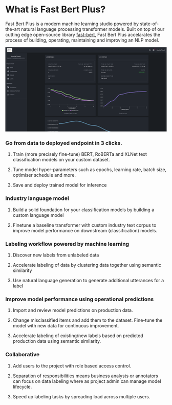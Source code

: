 # What is Fast Bert Plus?


Fast Bert Plus is a modern machine learning studio powered by state-of-the-art natural language processing transformer models.
Built on top of our cutting edge open-source library [fast-bert](https://github.com/utterworks/fast-bert), Fast Bert Plus accelarates the process of building, operating, maintaining and improving an NLP model.

![Screen shot of home page with hero text](./img/hero.png)

### Go from data to deployed endpoint in 3 clicks.  

1. Train (more precisely fine-tune) BERT, RoBERTa and XLNet text classification models on your custom dataset.

2. Tune model hyper-parameters such as epochs, learning rate, batch size, optimiser schedule and more.

3. Save and deploy trained model for inference 

### Industry language model

1. Build a solid foundation for your classification models by building a custom language model

2. Finetune a baseline transformer with custom industry text corpus to improve model performance on downstream (classification) models.

### Labeling workflow powered by machine learning

1. Discover new labels from unlabeled data

2. Accelerate labeling of data by clustering data together using semantic similarity

3. Use natural language generation to generate additional utterances for a label


### Improve model performance using operational predictions

1. Import and review model predictions on production data.

2. Change misclassified items and add them to the dataset.  Fine-tune the model with new data for continuous improvement.

3. Accelerate labeling of existing/new labels based on predicted production data using semantic similarity.


### Collaborative 

1. Add users to the project with role based access control.

2. Separation of responsibilities means business analysts or annotators can focus on data labeling where as project admin can manage model lifecycle.

3. Speed up labeling tasks by spreading load across multiple users.